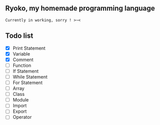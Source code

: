 ## Ryoko, my homemade programming language

```Currently in working, sorry ! >~<```

## Todo list

- [x] Print Statement
- [x] Variable
- [x] Comment
- [ ] Function
- [ ] If Statement
- [ ] While Statement
- [ ] For Statement
- [ ] Array
- [ ] Class
- [ ] Module
- [ ] Import
- [ ] Export
- [ ] Operator